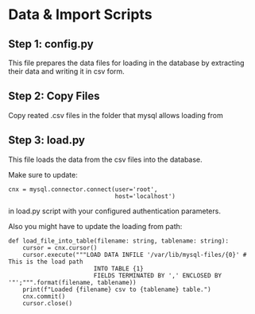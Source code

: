 # Data & Import Scripts

## Step 1: config.py
This file prepares the data files for loading in the database by extracting their data and writing it in csv form.

## Step 2: Copy Files
Copy reated .csv files in the folder that mysql allows loading from

## Step 3: load.py
This file loads the data from the csv files into the database.

Make sure to update:

```
cnx = mysql.connector.connect(user='root',
                              host='localhost')
```
in load.py script with your configured authentication parameters.

Also you might have to update the loading from path:

```
def load_file_into_table(filename: string, tablename: string):
    cursor = cnx.cursor() 
    cursor.execute("""LOAD DATA INFILE '/var/lib/mysql-files/{0}' # This is the load path
                        INTO TABLE {1}
                        FIELDS TERMINATED BY ',' ENCLOSED BY '"';""".format(filename, tablename))
    print(f"Loaded {filename} csv to {tablename} table.")
    cnx.commit()
    cursor.close()
```
